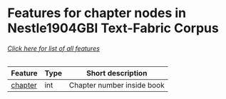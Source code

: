 # Features for chapter nodes in Nestle1904GBI Text-Fabric Corpus
###### [Click here for list of all features](home.md#readme)

Feature | Type | Short description
--- | --- | ---
[chapter](chapter.md#readme) | int | Chapter number inside book
